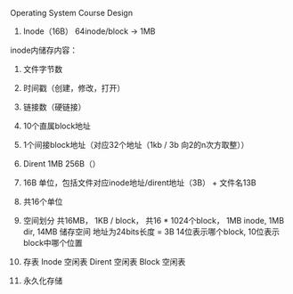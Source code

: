 Operating System Course Design

1. Inode（16B） 64inode/block -> 1MB
   
inode内储存内容：
  1. 文件字节数
  2. 时间戳（创建，修改，打开）
  3. 链接数（硬链接）
  4. 10个直属block地址
  5. 1个间接block地址（对应32个地址（1kb / 3b 向2的n次方取整））

2. Dirent 1MB 256B（）
  1. 16B 单位，包括文件对应inode地址/dirent地址（3B） + 文件名13B
  2. 共16个单位

3. 空间划分
共16MB， 1KB / block， 共16 * 1024个block， 1MB inode, 1MB dir, 14MB 储存空间
地址为24bits长度 = 3B 14位表示哪个block, 10位表示block中哪个位置

4. 存表
Inode 空闲表
Dirent 空闲表
Block 空闲表

5. 永久化存储
